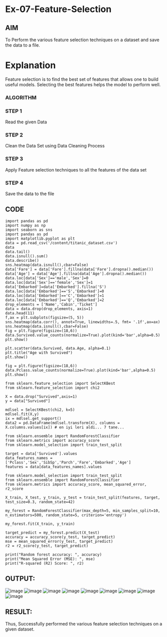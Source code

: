 # Ex-07-Feature-Selection
## AIM
To Perform the various feature selection techniques on a dataset and save the data to a file. 

# Explanation
Feature selection is to find the best set of features that allows one to build useful models.
Selecting the best features helps the model to perform well. 

### ALGORITHM
### STEP 1
Read the given Data
### STEP 2
Clean the Data Set using Data Cleaning Process
### STEP 3
Apply Feature selection techniques to all the features of the data set
### STEP 4
Save the data to the file
## CODE
```
import pandas as pd
import numpy as np
import seaborn as sns
import pandas as pd
import matplotlib.pyplot as plt
data = pd.read_csv('/content/titanic_dataset.csv')
data
data.tail()
data.isnull().sum()
data.describe()
sns.heatmap(data.isnull(),cbar=False)
data['Fare'] = data['Fare'].fillna(data['Fare'].dropna().median())
data['Age'] = data['Age'].fillna(data['Age'].dropna().median())
data.loc[data['Sex']=='male','Sex']=0
data.loc[data['Sex']=='female','Sex']=1
data['Embarked']=data['Embarked'].fillna('S')
data.loc[data['Embarked']=='S','Embarked']=0
data.loc[data['Embarked']=='C','Embarked']=1
data.loc[data['Embarked']=='Q','Embarked']=2
drop_elements = ['Name','Cabin','Ticket']
data = data.drop(drop_elements, axis=1)
data.head(11)
f,ax = plt.subplots(figsize=(5, 5))
sns.heatmap(data.corr(), annot=True, linewidths=.5, fmt= '.1f',ax=ax)
sns.heatmap(data.isnull(),cbar=False)
fig = plt.figure(figsize=(18,6))
data.Survived.value_counts(normalize=True).plot(kind='bar',alpha=0.5)
plt.show()

plt.scatter(data.Survived, data.Age, alpha=0.1)
plt.title("Age with Survived")
plt.show()

fig = plt.figure(figsize=(18,6))
data.Pclass.value_counts(normalize=True).plot(kind='bar',alpha=0.5)
plt.show()

from sklearn.feature_selection import SelectKBest
from sklearn.feature_selection import chi2

X = data.drop("Survived",axis=1)
y = data["Survived"]

mdlsel = SelectKBest(chi2, k=5)
mdlsel.fit(X,y)
ix = mdlsel.get_support()
data2 = pd.DataFrame(mdlsel.transform(X), columns = X.columns.values[ix]) # en iyi leri aldi... 7 tane...

from sklearn.ensemble import RandomForestClassifier
from sklearn.metrics import accuracy_score
from sklearn.model_selection import train_test_split

target = data['Survived'].values
data_features_names = ['Pclass','Sex','SibSp','Parch','Fare','Embarked','Age']
features = data[data_features_names].values

from sklearn.model_selection import train_test_split
from sklearn.ensemble import RandomForestClassifier
from sklearn.metrics import accuracy_score, mean_squared_error, r2_score

X_train, X_test, y_train, y_test = train_test_split(features, target, test_size=0.3, random_state=42)

my_forest = RandomForestClassifier(max_depth=5, min_samples_split=10, n_estimators=500, random_state=5, criterion='entropy')

my_forest.fit(X_train, y_train)

target_predict = my_forest.predict(X_test)
accuracy = accuracy_score(y_test, target_predict)
mse = mean_squared_error(y_test, target_predict)
r2 = r2_score(y_test, target_predict)

print("Random forest accuracy: ", accuracy)
print("Mean Squared Error (MSE): ", mse)
print("R-squared (R2) Score: ", r2)
```
## OUTPUT:
![image](https://github.com/Naveenaa28/ODD2023-Datascience-Ex-07/assets/131433133/a9160843-6f3a-47c1-9e39-2c395e5fdaca)
![image](https://github.com/Naveenaa28/ODD2023-Datascience-Ex-07/assets/131433133/6093da9f-84ce-4b82-8b55-681ea8770784)
![image](https://github.com/Naveenaa28/ODD2023-Datascience-Ex-07/assets/131433133/56085ba9-9077-40c6-a775-e90995c82e92)
![image](https://github.com/Naveenaa28/ODD2023-Datascience-Ex-07/assets/131433133/e5da37d2-722e-4087-9b15-9887eedd3f94)
![image](https://github.com/Naveenaa28/ODD2023-Datascience-Ex-07/assets/131433133/987dddf2-6e53-4a2c-92d3-dd8bbf972eaa)
![image](https://github.com/Naveenaa28/ODD2023-Datascience-Ex-07/assets/131433133/fa98b106-3d7a-4df4-b1e4-87d9cf9cbac0)
![image](https://github.com/Naveenaa28/ODD2023-Datascience-Ex-07/assets/131433133/bf518414-482f-4e88-869f-7fd9bad104f2)
![image](https://github.com/Naveenaa28/ODD2023-Datascience-Ex-07/assets/131433133/d2ed4509-8095-435c-9489-a305d30abcd9)
![image](https://github.com/Naveenaa28/ODD2023-Datascience-Ex-07/assets/131433133/e32d9e8d-f617-4719-8d8e-6bcabd4ab3b8)
## RESULT:
Thus, Successfully performed the various feature selection techniques on a given dataset.
